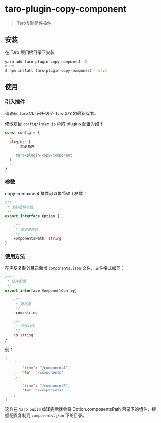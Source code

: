 # taro-plugin-copy-component

> Taro复制组件插件

## 安装

在 Taro 项目根目录下安装

```bash
yarn add taro-plugin-copy-component -D
# OR
$ npm install taro-plugin-copy-component --save
```

## 使用

### 引入插件

请确保 Taro CLI 已升级至 Taro 2/3 的最新版本。

修改项目 `config/index.js` 中的 plugins 配置为如下

```js
const config = {
  ...
  plugins: [
    ...其余插件

    'taro-plugin-copy-component'
  ]
  ...
}
```

### 参数

copy-component 插件可以接受如下参数：

```typescript
/**
 * 复制组件参数
 */
export interface Option {

    /**
     * 源组件路径
     */
    componentsPath: string
}
```
### 使用方法

在需要复制的目录新增 `components.json` 文件，文件格式如下：

```typescript
/**
 * 组件配置
 */
export interface ComponentConfig{

    /**
     * 源路径
     */
    from:string

    /**
     * 目标路径
     */
    to:string
}
```

例：

```json
[
	{
		"from": "/componentA",
		"to": "/components"
	},
	{
		"from": "/componentB",
		"to": "/components"
	}
]
```

这样在 `taro build` 编译完后就会将 Option.componentsPath 目录下的组件，根据配置复制到 `components.json` 下的目录。